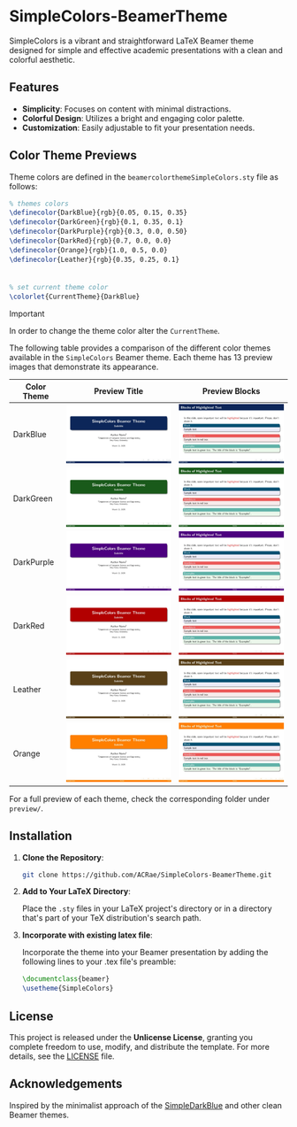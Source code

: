 # SimpleColors-BeamerTheme

SimpleColors is a vibrant and straightforward LaTeX Beamer theme designed for simple and effective academic presentations with a clean and colorful aesthetic.

## Features

- **Simplicity**: Focuses on content with minimal distractions.
- **Colorful Design**: Utilizes a bright and engaging color palette.
- **Customization**: Easily adjustable to fit your presentation needs.


## Color Theme Previews

Theme colors are defined in the `beamercolorthemeSimpleColors.sty` file as follows:
```latex
% themes colors
\definecolor{DarkBlue}{rgb}{0.05, 0.15, 0.35}
\definecolor{DarkGreen}{rgb}{0.1, 0.35, 0.1}
\definecolor{DarkPurple}{rgb}{0.3, 0.0, 0.50}
\definecolor{DarkRed}{rgb}{0.7, 0.0, 0.0}
\definecolor{Orange}{rgb}{1.0, 0.5, 0.0} 
\definecolor{Leather}{rgb}{0.35, 0.25, 0.1}


% set current theme color
\colorlet{CurrentTheme}{DarkBlue}
``` 

> [!IMPORTANT]  
> In order to change the theme color alter the `CurrentTheme`.


The following table provides a comparison of the different color themes available in the `SimpleColors` Beamer theme. Each theme has 13 preview images that demonstrate its appearance.

| Color Theme   | Preview Title |  Preview Blocks |
|--------------|--------------|--------------|
| DarkBlue     | <img src="preview/DarkBlue/output-01.jpg" width="300"/> |  <img src="preview/DarkBlue/output-05.jpg" width="300"/> |
| DarkGreen    | <img src="preview/DarkGreen/output-01.jpg" width="300"/> |<img src="preview/DarkGreen/output-05.jpg" width="300"/> |
| DarkPurple   | <img src="preview/DarkPurple/output-01.jpg" width="300"/> |<img src="preview/DarkPurple/output-05.jpg" width="300"/> |
| DarkRed      | <img src="preview/DarkRed/output-01.jpg" width="300"/> |<img src="preview/DarkRed/output-05.jpg" width="300"/> |
| Leather      | <img src="preview/Leather/output-01.jpg" width="300"/> |<img src="preview/Leather/output-05.jpg" width="300"/> |
| Orange       | <img src="preview/Orange/output-01.jpg" width="300"/> |<img src="preview/Orange/output-05.jpg" width="300"/> |


For a full preview of each theme, check the corresponding folder under `preview/`.


## Installation

1. **Clone the Repository**:

   ```bash
   git clone https://github.com/ACRae/SimpleColors-BeamerTheme.git
   ```

2. **Add to Your LaTeX Directory**:

    Place the `.sty` files in your LaTeX project's directory or in a directory that's part of your TeX distribution's search path.

3. **Incorporate with existing latex file**:
    
    Incorporate the theme into your Beamer presentation by adding the following lines to your .tex file's preamble:
    ```latex
    \documentclass{beamer}
    \usetheme{SimpleColors}
    ```


## License

This project is released under the **Unlicense License**, granting you complete freedom to use, modify, and distribute the template. For more details, see the [LICENSE](./LICENSE) file.

## Acknowledgements

Inspired by the minimalist approach of the [SimpleDarkBlue](https://github.com/pm25/SimpleDarkBlue-BeamerTheme) and other clean Beamer themes.